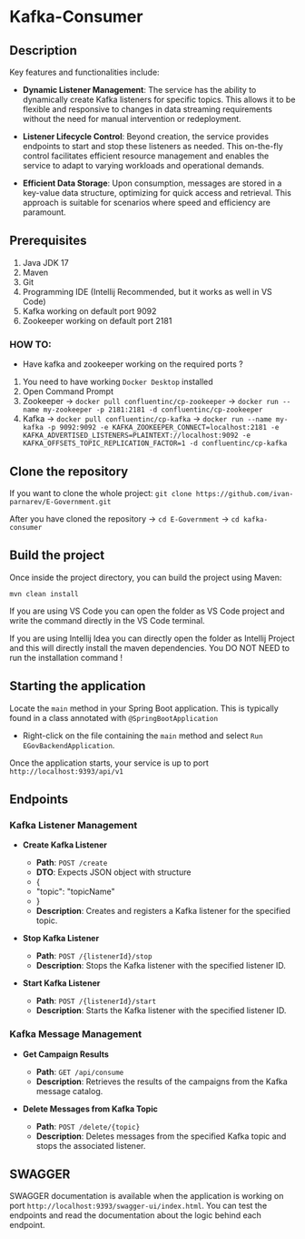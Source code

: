 # Kafka-Consumer

## Description

Key features and functionalities include:

- **Dynamic Listener Management**: The service has the ability to dynamically
create Kafka listeners for specific topics. This allows it to be flexible and responsive to changes in data streaming requirements without the need for manual intervention or redeployment.

- **Listener Lifecycle Control**: Beyond creation, the service provides endpoints to start and stop these listeners as needed. This on-the-fly control facilitates efficient resource management and enables the service to adapt to varying workloads and operational demands.

- **Efficient Data Storage**: Upon consumption, messages are stored in a key-value data structure, optimizing for quick access and retrieval. This approach is suitable for scenarios where speed and efficiency are paramount.

## Prerequisites
1. Java JDK 17
2. Maven
3. Git
4. Programming IDE (Intellij Recommended, but it works as well in VS Code)
5. Kafka working on default port 9092
6. Zookeeper working on default port 2181

### HOW TO:
- Have kafka and zookeeper working on the required ports ? 
1. You need to have working `Docker Desktop` installed
2. Open Command Prompt
3. Zookeeper -> `docker pull confluentinc/cp-zookeeper` -> `docker run --name my-zookeeper -p 2181:2181 -d confluentinc/cp-zookeeper`
4. Kafka -> `docker pull confluentinc/cp-kafka` -> `docker run --name my-kafka -p 9092:9092 -e KAFKA_ZOOKEEPER_CONNECT=localhost:2181 -e KAFKA_ADVERTISED_LISTENERS=PLAINTEXT://localhost:9092 -e KAFKA_OFFSETS_TOPIC_REPLICATION_FACTOR=1 -d confluentinc/cp-kafka`


## Clone the repository
If you want to clone the whole project:
`git clone https://github.com/ivan-parnarev/E-Government.git`

After you have cloned the repository -> `cd E-Government` -> `cd kafka-consumer
`
## Build the project
Once inside the project directory, you can build the project using Maven:

`mvn clean install`

If you are using VS Code you can open the folder as VS Code project and write the command directly in the VS Code terminal.

If you are using Intellij Idea you can directly open the folder as Intellij Project and this will directly install the maven dependencies. You DO NOT NEED to run the installation command !

## Starting the application
Locate the `main` method in your Spring Boot application. This is typically found in a class annotated with `@SpringBootApplication`

- Right-click on the file containing the `main` method and select `Run EGovBackendApplication`.

Once the application starts, your service is up to port `http://localhost:9393/api/v1`

## Endpoints

### Kafka Listener Management

- **Create Kafka Listener**
    - **Path**: `POST /create`
    - **DTO**: Expects JSON object with structure 
    - {
    - "topic": "topicName" 
    - }
    - **Description**: Creates and registers a Kafka listener for the specified topic.

- **Stop Kafka Listener**
    - **Path**: `POST /{listenerId}/stop`
    - **Description**: Stops the Kafka listener with the specified listener ID.

- **Start Kafka Listener**
    - **Path**: `POST /{listenerId}/start`
    - **Description**: Starts the Kafka listener with the specified listener ID.

### Kafka Message Management

- **Get Campaign Results**
    - **Path**: `GET /api/consume`
    - **Description**: Retrieves the results of the campaigns from the Kafka message catalog.

- **Delete Messages from Kafka Topic**
    - **Path**: `POST /delete/{topic}`
    - **Description**: Deletes messages from the specified Kafka topic and stops the associated listener.

## SWAGGER
SWAGGER documentation is available when the application is working on port `http://localhost:9393/swagger-ui/index.html`. You can test the endpoints and read the documentation about the logic behind each endpoint. 